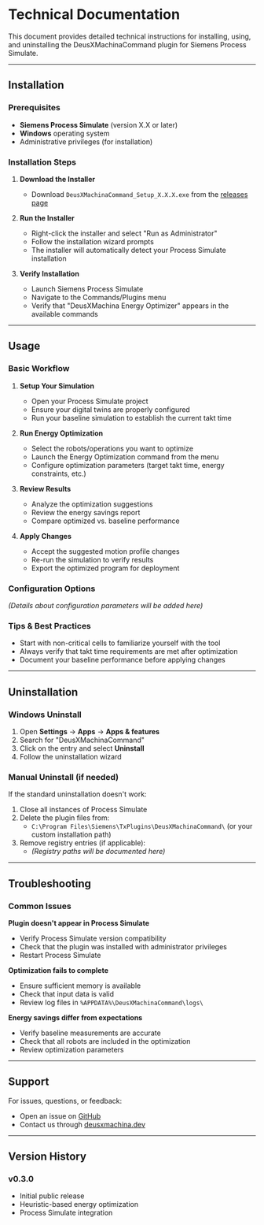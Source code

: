 # Technical Documentation

This document provides detailed technical instructions for installing, using, and uninstalling the DeusXMachinaCommand plugin for Siemens Process Simulate.

---

## Installation

### Prerequisites
- **Siemens Process Simulate** (version X.X or later)
- **Windows** operating system
- Administrative privileges (for installation)

### Installation Steps

1. **Download the Installer**
   - Download `DeusXMachinaCommand_Setup_X.X.X.exe` from the [releases page](https://github.com/your-repo/releases)

2. **Run the Installer**
   - Right-click the installer and select "Run as Administrator"
   - Follow the installation wizard prompts
   - The installer will automatically detect your Process Simulate installation

3. **Verify Installation**
   - Launch Siemens Process Simulate
   - Navigate to the Commands/Plugins menu
   - Verify that "DeusXMachina Energy Optimizer" appears in the available commands

---

## Usage

### Basic Workflow

1. **Setup Your Simulation**
   - Open your Process Simulate project
   - Ensure your digital twins are properly configured
   - Run your baseline simulation to establish the current takt time

2. **Run Energy Optimization**
   - Select the robots/operations you want to optimize
   - Launch the Energy Optimization command from the menu
   - Configure optimization parameters (target takt time, energy constraints, etc.)

3. **Review Results**
   - Analyze the optimization suggestions
   - Review the energy savings report
   - Compare optimized vs. baseline performance

4. **Apply Changes**
   - Accept the suggested motion profile changes
   - Re-run the simulation to verify results
   - Export the optimized program for deployment

### Configuration Options

*(Details about configuration parameters will be added here)*

### Tips & Best Practices

- Start with non-critical cells to familiarize yourself with the tool
- Always verify that takt time requirements are met after optimization
- Document your baseline performance before applying changes

---

## Uninstallation

### Windows Uninstall

1. Open **Settings** → **Apps** → **Apps & features**
2. Search for "DeusXMachinaCommand"
3. Click on the entry and select **Uninstall**
4. Follow the uninstallation wizard

### Manual Uninstall (if needed)

If the standard uninstallation doesn't work:

1. Close all instances of Process Simulate
2. Delete the plugin files from:
   - `C:\Program Files\Siemens\TxPlugins\DeusXMachinaCommand\` (or your custom installation path)
3. Remove registry entries (if applicable):
   - *(Registry paths will be documented here)*

---

## Troubleshooting

### Common Issues

**Plugin doesn't appear in Process Simulate**
- Verify Process Simulate version compatibility
- Check that the plugin was installed with administrator privileges
- Restart Process Simulate

**Optimization fails to complete**
- Ensure sufficient memory is available
- Check that input data is valid
- Review log files in `%APPDATA%\DeusXMachinaCommand\logs\`

**Energy savings differ from expectations**
- Verify baseline measurements are accurate
- Check that all robots are included in the optimization
- Review optimization parameters

---

## Support

For issues, questions, or feedback:
- Open an issue on [GitHub](https://github.com/your-repo/issues)
- Contact us through [deusxmachina.dev](https://deusxmachina.dev/)

---

## Version History

### v0.3.0
- Initial public release
- Heuristic-based energy optimization
- Process Simulate integration

